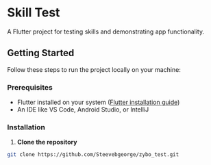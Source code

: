 # Skill Test

A Flutter project for testing skills and demonstrating app functionality.

## Getting Started

Follow these steps to run the project locally on your machine:

### Prerequisites

- Flutter installed on your system ([Flutter installation guide](https://docs.flutter.dev/get-started/install))
- An IDE like VS Code, Android Studio, or IntelliJ

### Installation

1. **Clone the repository**

```bash
git clone https://github.com/Steevebgeorge/zybo_test.git
